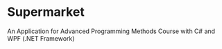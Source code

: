 # Supermarket
An Application for Advanced Programming Methods Course with C# and WPF (.NET Framework)
